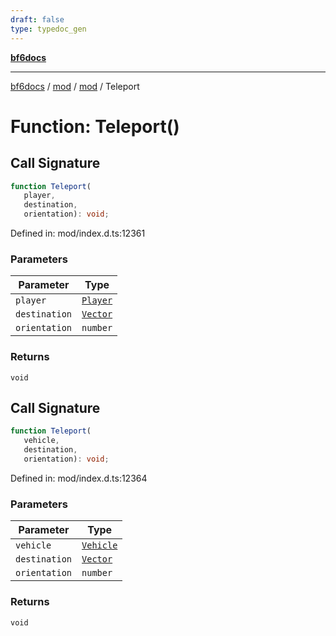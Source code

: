 ```yaml
---
draft: false
type: typedoc_gen
---
```


[**bf6docs**](../../../_index.md)

***

[bf6docs](../../../_index.md) / [mod](../../_index.md) / [mod](../_index.md) / Teleport

# Function: Teleport()

## Call Signature

```ts
function Teleport(
   player, 
   destination, 
   orientation): void;
```

Defined in: mod/index.d.ts:12361

### Parameters

| Parameter | Type |
| ------ | ------ |
| `player` | [`Player`](../Player/_index.md) |
| `destination` | [`Vector`](../Vector/_index.md) |
| `orientation` | `number` |

### Returns

`void`

## Call Signature

```ts
function Teleport(
   vehicle, 
   destination, 
   orientation): void;
```

Defined in: mod/index.d.ts:12364

### Parameters

| Parameter | Type |
| ------ | ------ |
| `vehicle` | [`Vehicle`](../Vehicle/_index.md) |
| `destination` | [`Vector`](../Vector/_index.md) |
| `orientation` | `number` |

### Returns

`void`

